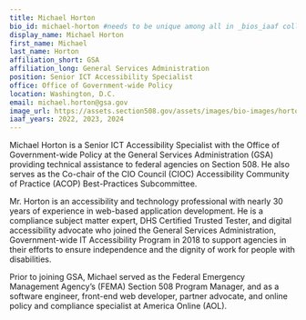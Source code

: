 ```yaml
---
title: Michael Horton
bio_id: michael-horton #needs to be unique among all in _bios_iaaf collection
display_name: Michael Horton
first_name: Michael
last_name: Horton
affiliation_short: GSA
affiliation_long: General Services Administration
position: Senior ICT Accessibility Specialist
office: Office of Government-wide Policy
location: Washington, D.C.
email: michael.horton@gsa.gov
image_url: https://assets.section508.gov/assets/images/bio-images/horton-michael.png
iaaf_years: 2022, 2023, 2024
---
```

Michael Horton is a Senior ICT Accessibility Specialist with the Office of Government-wide Policy at the General Services Administration (GSA) providing technical assistance to federal agencies on Section 508. He also serves as the Co-chair of the CIO Council (CIOC) Accessibility Community of Practice (ACOP) Best-Practices Subcommittee.
 
Mr. Horton is an accessibility and technology professional with nearly 30 years of experience in web-based application development. He is a compliance subject matter expert, DHS Certified Trusted Tester, and digital accessibility advocate who joined the General Services Administration, Government-wide IT Accessibility Program in 2018 to support agencies in their efforts to ensure independence and the dignity of work for people with disabilities.
 
Prior to joining GSA, Michael served as the Federal Emergency Management Agency’s (FEMA) Section 508 Program Manager, and as a software engineer, front-end web developer, partner advocate, and online policy and compliance specialist at America Online (AOL).